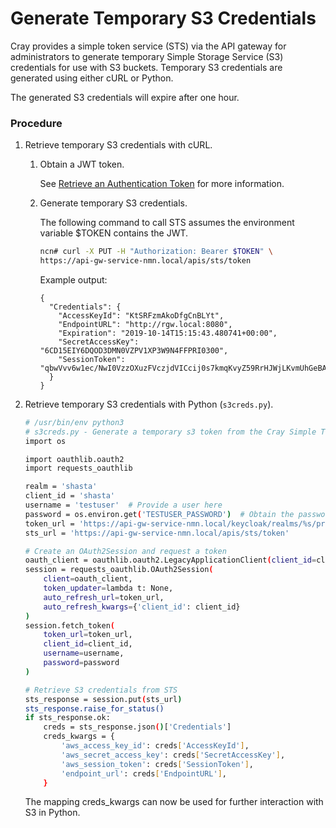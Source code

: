 # Generate Temporary S3 Credentials

 Cray provides a simple token service \(STS\) via the API gateway for administrators to generate temporary Simple Storage Service \(S3\) credentials for use with S3 buckets. Temporary S3 credentials are generated using either cURL or Python.

The generated S3 credentials will expire after one hour.

### Procedure

1.  Retrieve temporary S3 credentials with cURL.

    1.  Obtain a JWT token.

        See [Retrieve an Authentication Token](../security_and_authentication/Retrieve_an_Authentication_Token.md) for more information.

    2.  Generate temporary S3 credentials.

        The following command to call STS assumes the environment variable $TOKEN contains the JWT.

        ```bash
        ncn# curl -X PUT -H "Authorization: Bearer $TOKEN" \
        https://api-gw-service-nmn.local/apis/sts/token
        ```

        Example output:

        ```
        {
          "Credentials": {
            "AccessKeyId": "KtSRFzmAkoDfgCnBLYt",
            "EndpointURL": "http://rgw.local:8080",
            "Expiration": "2019-10-14T15:15:43.480741+00:00",
            "SecretAccessKey": "6CD15EIY6DQOD3DMN0VZPV1XP3W9N4FFPRI0300",
            "SessionToken": "qbwVvv6w1ec/NwI0VzzOXuzFVczjdVICcij0s7kmqKvyZ59RrHJWjLKvmUhGeBATMtkEK72s+qL7Tdn06tPMCQr04MEOpyeUOLmfFyKN3Awm0/7Rlx7rKVaOejpeYaRzO2kWDu3llrpZOONSMPYfck6KjAfvqg/ZJPGEJ5Mzb9YfeSCBq0ghj3G51o9V4DhjjL0YoA/XARMnN0NTHav+OIUHBkXcxZIfT+ti9bSjmz6ExKsJj8zPLvGMK2TIo/Xp"
          }
        }
        ```

2.  Retrieve temporary S3 credentials with Python \(`s3creds.py`\).

    ```bash
    # /usr/bin/env python3
    # s3creds.py - Generate a temporary s3 token from the Cray Simple Token Service
    import os

    import oauthlib.oauth2
    import requests_oauthlib

    realm = 'shasta'
    client_id = 'shasta'
    username = 'testuser'  # Provide a user here
    password = os.environ.get('TESTUSER_PASSWORD')  # Obtain the password from the env, or elsewhere
    token_url = 'https://api-gw-service-nmn.local/keycloak/realms/%s/protocol/openid-connect/token' % realm
    sts_url = 'https://api-gw-service-nmn.local/apis/sts/token'

    # Create an OAuth2Session and request a token
    oauth_client = oauthlib.oauth2.LegacyApplicationClient(client_id=client_id)
    session = requests_oauthlib.OAuth2Session(
        client=oauth_client,
        token_updater=lambda t: None,
        auto_refresh_url=token_url,
        auto_refresh_kwargs={'client_id': client_id}
    )
    session.fetch_token(
        token_url=token_url,
        client_id=client_id,
        username=username,
        password=password
    )

    # Retrieve S3 credentials from STS
    sts_response = session.put(sts_url)
    sts_response.raise_for_status()
    if sts_response.ok:
        creds = sts_response.json()['Credentials']
        creds_kwargs = {
            'aws_access_key_id': creds['AccessKeyId'],
            'aws_secret_access_key': creds['SecretAccessKey'],
            'aws_session_token': creds['SessionToken'],
            'endpoint_url': creds['EndpointURL'],
        }
    ```

    The mapping creds\_kwargs can now be used for further interaction with S3 in Python.

